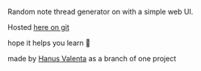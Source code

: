 Random note thread generator on with a simple web UI.

Hosted [here on git](https://pezy08.github.io/Bass-note-generator/)

hope it helps you learn 🤍

made by [Hanus Valenta](https://github.com/valentahanus) as a branch of one project
